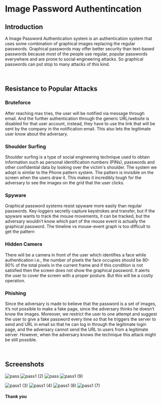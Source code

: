 # Image Password Authentincation

## Introduction
A Image Password Authentication system is an authentication system that uses some combination of graphical images replacing the regular passwords. Graphical passwords may offer better security than text-based passwords because most of the people use regular, popular passwords everywhere and are prone to social engineering attacks. So graphical passwords can put stop to many attacks of this kind.

<br>

## Resistance to Popular Attacks
### Bruteforce
After reaching max tries, the user will be notified via message through email. And the further authentication through the generic URL/website is disabled for that user account, instead, they have to use the link that will be sent by the company in the notification email. This also lets the legitimate user know about the adversary. 

### Shoulder Surfing
Shoulder surfing is a type of social engineering technique used to obtain information such as personal identification numbers (PINs), passwords and other confidential data by looking over the victim's shoulder. The system we adopt is similar to the Phone pattern system. The pattern is invisible on the screen when the users draw it. This makes it incredibly tough for the adversary to see the images on the grid that the user clicks.

### Spyware
Graphical password systems resist spyware more easily than regular passwords. Key-loggers secretly capture keystrokes and transfer, but if the spyware wants to track the mouse movements, it can be tracked, but the adversary wouldn’t know which part of the mouse event is actually the graphical password. The timeline vs mouse-event graph is too difficult to get the pattern

### Hidden Camera
There will be a camera in front of the user which identifies a face while authentication i.e., the number of pixels the face occupies should be 80-90% of the total pixels in the current frame and if this condition is not satisfied then the screen does not show the graphical password. It alerts the user to cover the screen with a proper posture. But this will be a costly operation. 

### Phishing
Since the adversary is made to believe that the password is a set of images, it’s not possible to make a fake page, since the adversary thinks he doesn’t know the images. Moreover, we restrict the user to one attempt and suggest the user to give a fake password every time so that he triggers the server to send and URL in email so that he can log in through the legitimate login page, and the adversary cannot send the URL to users from a legitimate server. However, when the adversary knows the technique this attack might be still possible. 

<br>

## Screenshots
![pass](https://github.com/abhinavpatidar/Image-Password-Authentication-/assets/78012583/30962394-b975-4487-9ccb-64172f5665e5)
![pass1 (2)](https://github.com/abhinavpatidar/Image-Password-Authentication-/assets/78012583/cd88efc6-7f24-4252-b84f-447e97d156a8)
![pass](https://github.com/abhinavpatidar/Image-Password-Authentication-/assets/78012583/ba65ffae-3dfe-4663-8b7e-45a00b9a433c)
![pass1 (9)](https://github.com/abhinavpatidar/Image-Password-Authentication-/assets/78012583/13c075f9-0715-4459-aa46-cb57d1b9b5c2)

![pass1 (3)](https://github.com/abhinavpatidar/Image-Password-Authentication-/assets/78012583/da838049-63a7-4296-8dcd-abf13d7dbb7a)
![pass1 (4)](https://github.com/abhinavpatidar/Image-Password-Authentication-/assets/78012583/9333cb57-4ddd-47cf-910c-6eb43f59d8ed)
![pass1 (8)](https://github.com/abhinavpatidar/Image-Password-Authentication-/assets/78012583/f754e531-9c7f-4901-bb69-8b33da5c11a8)
![pass1 (7)](https://github.com/abhinavpatidar/Image-Password-Authentication-/assets/78012583/26372769-a422-41d8-8736-6b2988cbad0e)

#### Thank you

